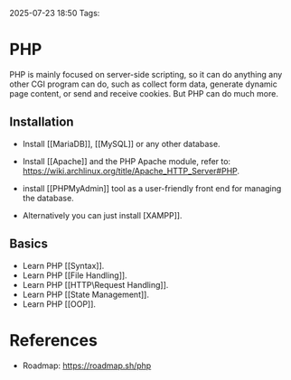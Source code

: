 2025-07-23 18:50
Tags: 

# PHP

PHP is mainly focused on server-side scripting, so it can do anything any other CGI program can do, such as collect form data, generate dynamic page content, or send and receive cookies. But PHP can do much more.

## Installation


-  Install [[MariaDB]], [[MySQL]] or any other database.  
- Install [[Apache]] and the PHP Apache module, refer to: https://wiki.archlinux.org/title/Apache_HTTP_Server#PHP.
- install [[PHPMyAdmin]] tool as a user-friendly front end for managing the database.

- Alternatively you can just install [XAMPP]].

## Basics

-  Learn PHP [[Syntax]].
-  Learn PHP [[File Handling]].
-  Learn PHP [[HTTP\Request Handling]].
-  Learn PHP [[State Management]].
-  Learn PHP [[OOP]].


# References

- Roadmap: https://roadmap.sh/php